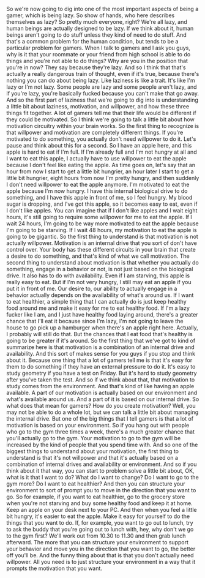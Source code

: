  So we're now going to dig into one of the most important aspects of being a gamer, which is being lazy. So show of hands, who here describes themselves as lazy? So pretty much everyone, right? We're all lazy, and human beings are actually designed to be lazy. If we think about it, human beings aren't going to do stuff unless they kind of need to do stuff. And that's a common problem for the human condition, but tends to be a particular problem for gamers. When I talk to gamers and I ask you guys, why is it that your roommate or your friend from high school is able to do things and you're not able to do things? Why are you in the position that you're in now? They say because they're lazy. And so I think that that's actually a really dangerous train of thought, even if it's true, because there's nothing you can do about being lazy. Like laziness is like a trait. It's like I'm lazy or I'm not lazy. Some people are lazy and some people aren't lazy, and if you're lazy, you're basically fucked because you can't make that go away. And so the first part of laziness that we're going to dig into is understanding a little bit about laziness, motivation, and willpower, and how these three things fit together. A lot of gamers tell me that their life would be different if they could be motivated. So I think we're going to talk a little bit about how motivation circuitry within your brain works. So the first thing to recognize is that willpower and motivation are completely different things. If you're motivated to do something, you actually don't need willpower to do it. Let's pause and think about this for a second. So I have an apple here, and this apple is hard to eat if I'm full. If I'm already full and I'm not hungry at all and I want to eat this apple, I actually have to use willpower to eat the apple because I don't feel like eating the apple. As time goes on, let's say that an hour from now I start to get a little bit hungrier, an hour later I start to get a little bit hungrier, eight hours from now I'm pretty hungry, and then suddenly I don't need willpower to eat the apple anymore. I'm motivated to eat the apple because I'm now hungry. I have this internal biological drive to do something, and I have this apple in front of me, so I feel hungry. My blood sugar is dropping, and I've got this apple, so it becomes easy to eat, even if I don't like apples. You can imagine that if I don't like apples and I wait eight hours, it's still going to require some willpower for me to eat the apple. If I wait 24 hours, I'm going to be way more motivated to eat the apple because I'm going to be starving. If I wait 48 hours, my motivation to eat the apple is going to be gigantic. So the first thing to understand is that motivation is not actually willpower. Motivation is an internal drive that you sort of don't have control over. Your body has these different circuits in your brain that create a desire to do something, and that's kind of what we call motivation. The second thing to understand about motivation is that whether you actually do something, engage in a behavior or not, is not just based on the biological drive. It also has to do with availability. Even if I am starving, this apple is really easy to eat. But if I'm not very hungry, I still may eat an apple if you put it in front of me. Our desire to, our ability to actually engage in a behavior actually depends on the availability of what's around us. If I want to eat healthier, a simple thing that I can actually do is just keep healthy food around me and make it easy for me to eat healthy food. If I'm a lazy fucker like I am, and I just have healthy food laying around, there's a greater chance that I'll eat it because since I'm lazy, I'm not going to leave the house to go pick up a hamburger when there's an apple right here. Actually, I probably will still do that. But the chances that I eat food that's healthy is going to be greater if it's around. So the first thing that we've got to kind of summarize here is that motivation is a combination of an internal drive and availability. And this sort of makes sense for you guys if you stop and think about it. Because one thing that a lot of gamers tell me is that it's easy for them to do something if they have an external pressure to do it. It's easy to study geometry if you have a test on Friday. But it's hard to study geometry after you've taken the test. And so if we think about that, that motivation to study comes from the environment. And that's kind of like having an apple available. A part of our motivation is actually based on our environment and what's available around us. And a part of it is based on our internal drive. So what does that mean for gamers? How do you create motivation? Well, you may not be able to do a whole lot, but we can talk a little bit about managing the internal drive. But one of the big things that I tell gamers is that a lot of motivation is based on your environment. So if you hang out with people who go to the gym three times a week, there's a much greater chance that you'll actually go to the gym. Your motivation to go to the gym will be increased by the kind of people that you spend time with. And so one of the biggest things to understand about your motivation, the first thing to understand is that it's not willpower and that it's actually based on a combination of internal drives and availability or environment. And so if you think about it that way, you can start to problem solve a little bit about, OK, what is it that I want to do? What do I want to change? Do I want to go to the gym more? Do I want to eat healthier? And then you can structure your environment to sort of prompt you to move in the direction that you want to go. So for example, if you want to eat healthier, go to the grocery store when you're not starving and buy some healthy food and keep it at home. Keep an apple on your desk next to your PC. And then when you feel a little bit hungry, it's easier to eat the apple. Make it easy for yourself to do the things that you want to do. If, for example, you want to go out to lunch, try to ask the buddy that you're going out to lunch with, hey, why don't we go to the gym first? We'll work out from 10.30 to 11.30 and then grab lunch afterward. The more that you can structure your environment to support your behavior and move you in the direction that you want to go, the better off you'll be. And the funny thing about that is that you don't actually need willpower. All you need is to just structure your environment in a way that it prompts the motivation that you want.
